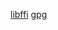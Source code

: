 [libffi](https://andrewhalle.github.io/build-your-own/libffi)
[gpg](https://andrewhalle.github.io/build-your-own/gpg)
